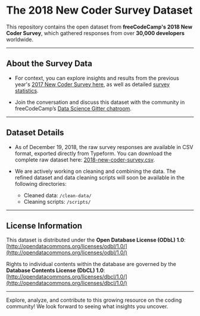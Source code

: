 # The 2018 New Coder Survey Dataset

This repository contains the open dataset from **freeCodeCamp's 2018 New Coder Survey**, which gathered responses from over **30,000 developers** worldwide.

---

## About the Survey Data

* For context, you can explore insights and results from the previous year's [2017 New Coder Survey here](https://medium.freecodecamp.com/take-the-2017-new-coder-survey-and-help-us-build-a-massive-public-dataset-8c808cbee7eb), as well as detailed [survey statistics](https://medium.freecodecamp.com/we-asked-20-000-people-who-they-are-and-how-theyre-learning-to-code-fff5d668969).

* Join the conversation and discuss this dataset with the community in freeCodeCamp’s [Data Science Gitter chatroom](https://gitter.im/FreeCodeCamp/DataScience).

---

## Dataset Details

* As of December 19, 2018, the raw survey responses are available in CSV format, exported directly from Typeform. You can download the complete raw dataset here:
  [2018-new-coder-survey.csv](https://github.com/freeCodeCamp/2018-new-coder-survey/blob/master/raw-data/2018-new-coder-survey.csv).

* We are actively working on cleaning and combining the data. The refined dataset and data cleaning scripts will soon be available in the following directories:

  * Cleaned data: `/clean-data/`
  * Cleaning scripts: `/scripts/`

---

## License Information

This dataset is distributed under the **Open Database License (ODbL) 1.0**:
[http://opendatacommons.org/licenses/odbl/1.0/](http://opendatacommons.org/licenses/odbl/1.0/)

Rights to individual contents within the database are governed by the **Database Contents License (DbCL) 1.0**:
[http://opendatacommons.org/licenses/dbcl/1.0/](http://opendatacommons.org/licenses/dbcl/1.0/)

---

Explore, analyze, and contribute to this growing resource on the coding community!
We look forward to seeing what insights you uncover.
